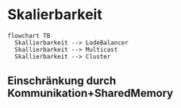 # Skalierbarkeit

```mermaid
flowchart TB
  Skallierbarkeit --> LodeBalancer
  Skallierbarkeit --> Multicast
  Skallierbarkeit --> Cluster
```
## Einschränkung durch Kommunikation+SharedMemory

